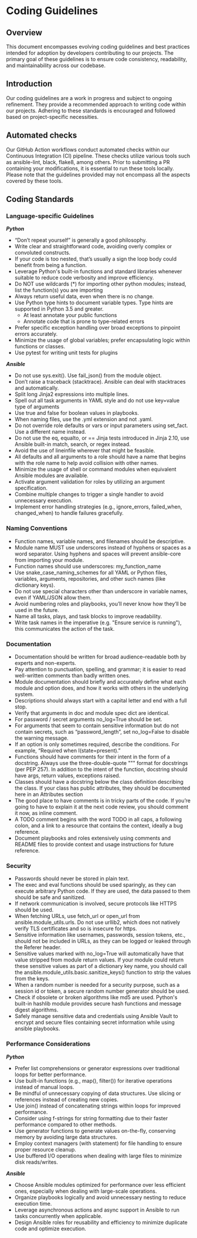 # Coding Guidelines

## Overview

This document encompasses evolving coding guidelines and best practices intended for adoption by developers contributing to our projects. The primary goal of these guidelines is to ensure code consistency, readability, and maintainability across our codebase.

## Introduction

Our coding guidelines are a work in progress and subject to ongoing refinement. They provide a recommended approach to writing code within our projects. Adhering to these standards is encouraged and followed based on project-specific necessities.

## Automated checks

Our GitHub Action workflows conduct automated checks within our Continuous Integration (CI) pipeline. These checks utilize various tools such as ansible-lint, black, flake8, among others. Prior to submitting a PR containing your modifications, it is essential to run these tools locally. Please note that the guidelines provided may not encompass all the aspects covered by these tools.

## Coding Standards

### Language-specific Guidelines

**_Python_**
- “Don’t repeat yourself” is generally a good philosophy.
- Write clear and straightforward code, avoiding overly complex or convoluted constructs.
- If your code is too nested, that’s usually a sign the loop body could benefit from being a function. 
- Leverage Python's built-in functions and standard libraries whenever suitable to reduce code verbosity and improve efficiency.
- Do NOT use wildcards (*) for importing other python modules; instead, list the function(s) you are importing 
- Always return useful data, even when there is no change.
- Use Python type hints to document variable types. Type hints are supported in Python 3.5 and greater.
    - At least annotate your public functions
    - Annotate code that is prone to type-related errors
- Prefer specific exception handling over broad exceptions to pinpoint errors accurately.
- Minimize the usage of global variables; prefer encapsulating logic within functions or classes.
- Use pytest for writing unit tests for plugins

**_Ansible_**
- Do not use sys.exit(). Use fail_json() from the module object.
- Don’t raise a traceback (stacktrace). Ansible can deal with stacktraces and automatically.
- Split long Jinja2 expressions into multiple lines.
- Spell out all task arguments in YAML style and do not use key=value type of arguments
- Use true and false for boolean values in playbooks.
- When naming files, use the .yml extension and not .yaml. 
- Do not override role defaults or vars or input parameters using set_fact. Use a different name instead.
- Do not use the eq, equalto, or == Jinja tests introduced in Jinja 2.10, use Ansible built-in match, search, or regex instead.
- Avoid the use of lineinfile wherever that might be feasible.
- All defaults and all arguments to a role should have a name that begins with the role name to help avoid collision with other names. 
- Minimize the usage of shell or command modules when equivalent Ansible modules are available.
- Activate argument validation for roles by utilizing an argument specification.
- Combine multiple changes to trigger a single handler to avoid unnecessary execution.
- Implement error handling strategies (e.g., ignore_errors, failed_when, changed_when) to handle failures gracefully.

### Naming Conventions
- Function names, variable names, and filenames should be descriptive.
- Module name MUST use underscores instead of hyphens or spaces as a word separator. Using hyphens and spaces will prevent ansible-core from importing your module.
- Function names should use underscores: my_function_name
- Use snake_case_naming_schemes for all YAML or Python files, variables, arguments, repositories, and other such names (like dictionary keys).
- Do not use special characters other than underscore in variable names, even if YAML/JSON allow them.
- Avoid numbering roles and playbooks, you’ll never know how they’ll be used in the future.
- Name all tasks, plays, and task blocks to improve readability.
- Write task names in the imperative (e.g. "Ensure service is running"), this communicates the action of the task.


### Documentation
- Documentation should be written for broad audience–readable both by experts and non-experts.
- Pay attention to punctuation, spelling, and grammar; it is easier to read well-written comments than badly written ones.
- Module documentation should briefly and accurately define what each module and option does, and how it works with others in the underlying system.
- Descriptions should always start with a capital letter and end with a full stop.
- Verify that arguments in doc and module spec dict are identical.
- For password / secret arguments no_log=True should be set.
- For arguments that seem to contain sensitive information but do not contain secrets, such as “password_length”, set no_log=False to disable the warning message.
- If an option is only sometimes required, describe the conditions. For example, “Required when I(state=present).”
- Functions should have comments for their intent in the form of a docstring. Always use the three-double-quote """ format for docstrings (per PEP 257).  In addition to the intent of the function, docstring should have args, return values, exceptions raised.
- Classes should have a docstring below the class definition describing the class. If your class has public attributes, they should be documented here in an Attributes section
- The good place to have comments is in tricky parts of the code. If you’re going to have to explain it at the next code review, you should comment it now, as inline comment.
- A TODO comment begins with the word TODO in all caps, a following colon, and a link to a resource that contains the context, ideally a bug reference.
- Document playbooks and roles extensively using comments and README files to provide context and usage instructions for future reference.

### Security
- Passwords should never be stored in plain text.
- The exec and eval functions should be used sparingly, as they can execute arbitrary Python code. If they are used, the data passed to them should be safe and sanitized.
- If network communication is involved, secure protocols like HTTPS should be used.
- When fetching URLs, use fetch_url or open_url from ansible.module_utils.urls. Do not use urllib2, which does not natively verify TLS certificates and so is insecure for https.
- Sensitive information like usernames, passwords, session tokens, etc., should not be included in URLs, as they can be logged or leaked through the Referer header.
- Sensitive values marked with no_log=True will automatically have that value stripped from module return values. If your module could return these sensitive values as part of a dictionary key name, you should call the ansible.module_utils.basic.sanitize_keys() function to strip the values from the keys. 
- When a random number is needed for a security purpose, such as a session id or token, a secure random number generator should be used.
- Check if obsolete or broken algorithms like md5 are used. Python's built-in hashlib module provides secure hash functions and message digest algorithms.
- Safely manage sensitive data and credentials using Ansible Vault to encrypt and secure files containing secret information while using ansible playbooks.

### Performance Considerations
**_Python_**
- Prefer list comprehensions or generator expressions over traditional loops for better performance.
- Use built-in functions (e.g., map(), filter()) for iterative operations instead of manual loops.
- Be mindful of unnecessary copying of data structures. Use slicing or references instead of creating new copies.
- Use join() instead of concatenating strings within loops for improved performance.
- Consider using f-strings for string formatting due to their faster performance compared to other methods.
- Use generator functions to generate values on-the-fly, conserving memory by avoiding large data structures.
- Employ context managers (with statement) for file handling to ensure proper resource cleanup.
- Use buffered I/O operations when dealing with large files to minimize disk reads/writes.

**_Ansible_**
- Choose Ansible modules optimized for performance over less efficient ones, especially when dealing with large-scale operations.
- Organize playbooks logically and avoid unnecessary nesting to reduce execution time.
- Leverage asynchronous actions and async support in Ansible to run tasks concurrently when applicable.
- Design Ansible roles for reusability and efficiency to minimize duplicate code and optimize execution.
